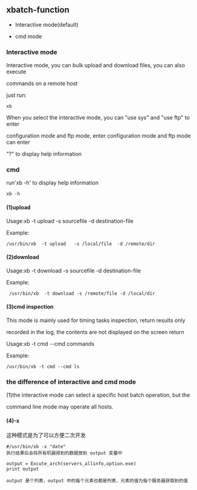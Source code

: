 ## xbatch-function

+ Interactive mode(default)   

+ cmd mode   

### Interactive mode

Interactive mode, you can bulk upload and download files, you can also execute

commands on a remote host

just run:
```
xb
```
When you select the interactive mode, you can "use sys" and "use ftp" to enter

configuration mode and ftp mode, enter configuration mode and ftp mode can enter

"?" to display help information

### cmd

run'xb -h' to display help information
```
xb -h
```
#### (1)upload

Usage:xb -t upload -s sourcefile -d destination-file

Example:
```
/usr/bin/xb  -t upload   -s /local/file  -d /remote/dir
```
#### (2)download

Usage:xb -t download -s sourcefile -d destination-file

Example:
```
 /usr/bin/xb  -t download -s /remote/file -d /local/dir
```
#### (3)cmd inspection

This mode is mainly used for timing tasks inspection, return results only

recorded in the log, the contents are not displayed on the screen return

Usage:xb -t cmd --cmd commands

Example:
```
/usr/bin/xb -t cmd --cmd ls
```
### the difference of interactive and cmd mode

(1)the interactive mode can select a specific host batch operation, but the 

command line mode may operate all hosts.

#### (4)-x

这种模式是为了可以方便二次开发

```
#/usr/bin/xb -x "date"
执行结果后会将所有机器得到的数据放到 output 变量中

output = Excute_arch(servers_allinfo,option.exe)
print output

output 是个列表，output 中的每个元素也都是列表，元素的值为每个服务器获取到的值 
```
